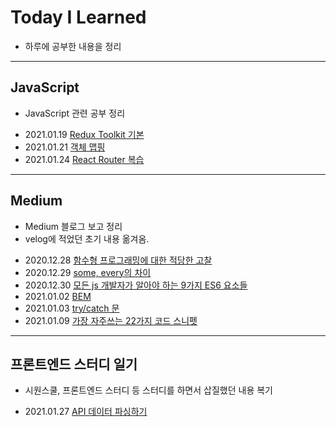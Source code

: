 # Today I Learned

- 하루에 공부한 내용을 정리

---

## JavaScript

- JavaScript 관련 공부 정리

* 2021.01.19 [Redux Toolkit 기본](./JavaScript/007_ReduxToolkit.md)
* 2021.01.21 [객체 맵핑](./JavaScript/008_Mapping.md)
* 2021.01.24 [React Router 복습](./JavaScript/009_ReactRouterDom.md)

---

## Medium

- Medium 블로그 보고 정리
- velog에 적었던 초기 내용 옮겨옴.

* 2020.12.28 [함수형 프로그래밍에 대한 적당한 고찰](./Medium/001_FunctionalProgramming.md)
* 2020.12.29 [some, every의 차이](./Medium/002_SomeAndEvery.md)
* 2020.12.30 [모든 js 개발자가 알아야 하는 9가지 ES6 요소들](./Medium/003_9FeaturesJS.md)
* 2021.01.02 [BEM](./Medium/004_BEM.md)
* 2021.01.03 [try/catch 문](./Medium/005_TryCatch.md)
* 2021.01.09 [가장 자주쓰는 22가지 코드 스니펫](./Medium/006_22CodeSnippets.md)

---

## 프론트엔드 스터디 일기

- 시원스쿨, 프론트엔드 스터디 등 스터디를 하면서 삽질했던 내용 복기

* 2021.01.27 [API 데이터 파싱하기](./frontstudy/010_dataparsing.md)
